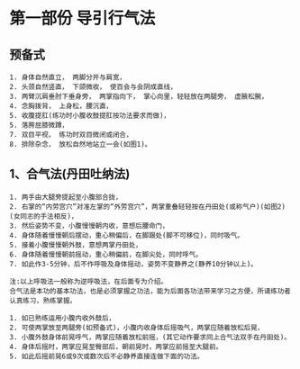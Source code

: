 # 第一部份  导引行气法

## 预备式
    1. 身体自然直立， 两脚分开与肩宽，
    2. 头颈自然竖直， 下颌微收， 使百会与会阴成直线，
    3. 两臂沉肩垂肘下垂身旁， 两掌指向下， 掌心向里，轻轻放在两腿旁， 虚腋松腕，
    4. 念胸拨背， 上身松，腰沉直，
    5. 收腹提肛(练功时小腹收鼓提肛按功法要求而做)，
    5. 落胯屈膝微蹲，
    7. 双目平视， 练功时双目微闭或闭合，
    8. 排除杂念， 放松自然地站立一会(如图1)。

## 1、合气法(丹田吐纳法)
    1. 两手由大腿旁提起至小腹部合拢，
    2. 右掌的“内劳宫穴”对准左掌的“外劳宫穴”，两掌重叠轻轻按在丹田处(或称气户)(如图2)(女同志的手法相反)，
    3. 然后姿势不变，小腹慢慢朝内收，意想后腰命门，
    4. 身体随着慢慢朝后摆动，重心稍偏后，在脚跟处(脚不可移位)，同时吸气。
    5. 接着小腹慢慢朝外鼓，意想两掌丹田处，
    6. 身体随着慢慢朝前摇动，重心稍偏前，在脚尖处，同时呼气。
    7. 如此作3-5分钟，后不作呼吸及身体摇动，姿势不变静养之(静养10分钟以上)。

    注:以上呼吸法一般称为逆呼吸法，在后面专为介绍。
    合气法是本功的基本功法，也是必须掌握之功法，能为后面各功法带来学习之方便，所请练功者认真练习，熟练掌握。

    1. 如已熟练运用小腹内收外鼓后，
    2. 可使两掌放至两腿旁(如预备式)，小腹内收身体后摇吸气，两掌应随着放松后晃，
    3. 小腹外鼓身体前晃呼气，两掌应随着放松前摇，(其它动作要求同上合气法双手在丹田处)。
    4. 身体后摇时，两掌应晃至臀部后，朝前晃时，两掌应前摇至大腿前。
    5. 如此后摇前晃6或9次或数次后不必静养直接连做下面的功法。
